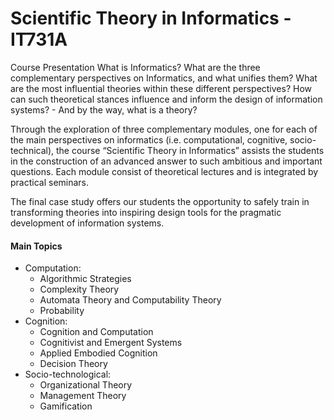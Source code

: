 # Scientific Theory in Informatics - IT731A
 Course Presentation What is Informatics? What are the three complementary perspectives on Informatics, and what unifies them? What are the most influential theories within these different perspectives? How can such theoretical stances influence and inform the design of information systems? - And by the way, what is a theory?
 
 Through the exploration of three complementary modules, one for each of the main perspectives on informatics (i.e. computational, cognitive, socio-technical), the course “Scientific Theory in Informatics” assists the students in the construction of an advanced answer to such ambitious and important questions.  Each module consist of theoretical lectures and is integrated by practical seminars. 
 
 The final case study offers our students the opportunity to safely train in transforming theories into inspiring design tools for the pragmatic development of information systems.
#### Main Topics 
- Computation:
	- Algorithmic Strategies
	- Complexity Theory
	- Automata Theory and Computability Theory
	- Probability
- Cognition:
	- Cognition and Computation
	- Cognitivist and Emergent Systems
	- Applied Embodied Cognition
	- Decision Theory
- Socio-technological:
	- Organizational Theory
	- Management Theory
	- Gamification

